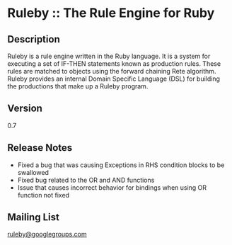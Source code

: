 Ruleby :: The Rule Engine for Ruby
==================================

Description
-----------
Ruleby is a rule engine written in the Ruby language. It is a system for executing a set 
of IF-THEN statements known as production rules. These rules are matched to objects using 
the forward chaining Rete algorithm. Ruleby provides an internal Domain Specific Language 
(DSL) for building the productions that make up a Ruleby program.

Version 
-------
0.7

Release Notes
-------------
+  Fixed a bug that was causing Exceptions in RHS condition blocks to be swallowed
+  Fixed bug related to the OR and AND functions
+  Issue that causes incorrect behavior for bindings when using OR function not fixed

Mailing List
------------
ruleby@googlegroups.com
